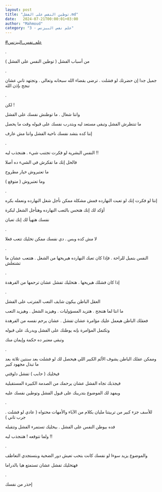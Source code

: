 ```yaml
---
layout: post
title: "توطين النفس على الفشل.md"
date:   2024-07-21T00:00:01+03:00
author: "Mahmoud"
category: "3 - علم نفس البيزنس"
---
```

[<u>\#علم_نفس_البيزنس</u>](https://www.facebook.com/hashtag/%D8%B9%D9%84%D9%85_%D9%86%D9%81%D8%B3_%D8%A7%D9%84%D8%A8%D9%8A%D8%B2%D9%86%D8%B3?__eep__=6&__cft__%5b0%5d=AZWExepshkvQFE8vX7U49z50jynp5fSuLM4RBUpqtPC5x-JteLI3Wyb88fgUN_UwqPe3X-Cmobge86B6Hbqx1kJ62-c3-bxxBhQHtvx5dApxeLGp7gohwfDrPQzcMLaO-K-XjQnvLpCfSatfxt3S4ZHlJkwaIZ_e4KAMzZiUShOchQ&__tn__=*NK-R)

.

من أسباب الفشل ( توطين النفس على الفشل )

.

جميل جدا إن حضرتك لو فشلت . ترضى بقضاء الله سبحانه
وتعالى . وتجتهد تاني عشان تنجح بإذن الله

.

لكن !

وانتا شغال . ما توطنش نفسك على الفشل

ما تنتظرش الفشل وتبقى مستعد ليه وبتدرب نفسك على قبوله
وقت ما يحصل

إنتا كده بتشد نفسك ناحية الفشل وانتا مش عارف

.

النفس البشرية لو فكرت تجتنب شيء . هتنجذب ليه !!

فالحل إنك ما تفكرش في الشيء ده أصلا

ما تعتبروش خيار مطروح

وما تعتبروش ( متوقع )

.

إنتا لو فكرت إنك لو تعبت النهارده فمش مشكلة ممكن نأجل
شغل النهارده ونعمله بكره

أؤكد لك إنك هتحس بالتعب النهارده وهتأجل الشغل
لبكرة

نفسك هتهيأ لك إنك تعبان

.

لا مش كده وبس . دي نفسك ممكن تخليك تتعب فعلا

.

النفس بتميل للراحة . فإذا كان تعبك النهارده هيريحها من
الشغل . هتتعب عشان ما تشتغلش

.

إذا كان فشلك هيريحها . هتخليك تفشل عشان ترحمها من
الفرهدة

.

العقل الباطن بيكون شايف التعب المترتب على الفشل

ما انتا لما هتنجح . هتزيد المسؤوليات . وهيزيد الشغل .
وهيزيد التعب

فعقلك الباطن هيعمل عليك مؤامرة عشان تفشل . عشان يرحم
نفسه من الفرهدة

وتكتمل المؤامرة بإنه يوطنك على الفشل ويدربك على
قبوله

وتبقى معتبر ده حكمة وإيمان منك

.

وممكن عقلك الباطن يشوف الألم الكبير اللي هيحصل لك لو
فشلت بعد سنتين تلاتة بعد ما تبذل مجهود كبير

فيخليك ( حابب ) تفشل دلوقتي

فيجذبك تجاه الفشل عشان يرحمك من الصدمة الكبيرة
المستقبلية

ويمهد لك الموضوع بتدريبك على قبول الفشل وتوطين نفسك
عليه

.

للأسف جزء كبير من تربيتنا مليان بكلام من الآباء والأمهات
محتواه ( عادي لو فشلت . جرب تاني )

فده بيوطن النفس على الفشل . بيخليك تستمرء الفشل
وتتقبله

ولما تتوقعه ! هتنجذب ليه !!

.

والموضوع يزيد سوءا لو نفسك كانت بتحب تعيش دور الضحية
وبتستجدي التعاطف

فهتخليك تفشل عشان تستمتع هيا بالدراما

.

إحذر من نفسك
